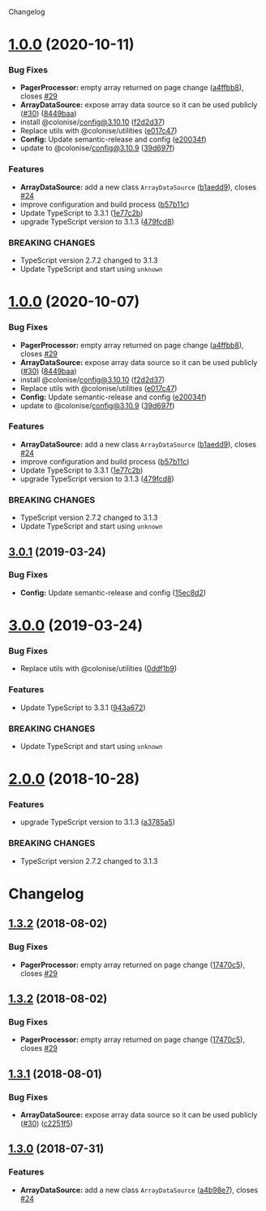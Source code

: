 Changelog

# [1.0.0](https://github.com/Colonise/DataSource/compare/...v1.0.0) (2020-10-11)


### Bug Fixes

* **PagerProcessor:** empty array returned on page change ([a4ffbb8](https://github.com/Colonise/DataSource/commit/a4ffbb8fc3f5e38737852c68ffa30368b7025f9e)), closes [#29](https://github.com/Colonise/DataSource/issues/29)
* **ArrayDataSource:** expose array data source so it can be used publicly ([#30](https://github.com/Colonise/DataSource/issues/30)) ([8449baa](https://github.com/Colonise/DataSource/commit/8449baad593f83f99ba2782cbb49db6c6028cbe3))
* install @colonise/config@3.10.10 ([f2d2d37](https://github.com/Colonise/DataSource/commit/f2d2d375c39b5ae72a191e9bba958cb1c9ae9613))
* Replace utils with @colonise/utilities ([e017c47](https://github.com/Colonise/DataSource/commit/e017c47feb21d9590e502505ba5745100c543b19))
* **Config:** Update semantic-release and config ([e20034f](https://github.com/Colonise/DataSource/commit/e20034fdf3eb1bc1096336d8054365ab0c4c1cf7))
* update to @colonise/config@3.10.9 ([39d697f](https://github.com/Colonise/DataSource/commit/39d697f959945f4bae1b83240001108033aaba90))


### Features

* **ArrayDataSource:** add a new class `ArrayDataSource` ([b1aedd9](https://github.com/Colonise/DataSource/commit/b1aedd97fe40e693668e86e3ff3be57a4062b4ac)), closes [#24](https://github.com/Colonise/DataSource/issues/24)
* improve configuration and build process ([b57b11c](https://github.com/Colonise/DataSource/commit/b57b11c12f439d66e28ddb591b70172ecfbd5d31))
* Update TypeScript to 3.3.1 ([1e77c2b](https://github.com/Colonise/DataSource/commit/1e77c2bccff38a894c4da2ff39b5af07f97843b0))
* upgrade TypeScript version to 3.1.3 ([479fcd8](https://github.com/Colonise/DataSource/commit/479fcd8804018d201b1495d4385021c91095b9d6))


### BREAKING CHANGES

* TypeScript version 2.7.2 changed to 3.1.3
* Update TypeScript and start using `unknown`

# [1.0.0](https://github.com/Colonise/DataSource/compare/...v1.0.0) (2020-10-07)


### Bug Fixes

* **PagerProcessor:** empty array returned on page change ([a4ffbb8](https://github.com/Colonise/DataSource/commit/a4ffbb8fc3f5e38737852c68ffa30368b7025f9e)), closes [#29](https://github.com/Colonise/DataSource/issues/29)
* **ArrayDataSource:** expose array data source so it can be used publicly ([#30](https://github.com/Colonise/DataSource/issues/30)) ([8449baa](https://github.com/Colonise/DataSource/commit/8449baad593f83f99ba2782cbb49db6c6028cbe3))
* install @colonise/config@3.10.10 ([f2d2d37](https://github.com/Colonise/DataSource/commit/f2d2d375c39b5ae72a191e9bba958cb1c9ae9613))
* Replace utils with @colonise/utilities ([e017c47](https://github.com/Colonise/DataSource/commit/e017c47feb21d9590e502505ba5745100c543b19))
* **Config:** Update semantic-release and config ([e20034f](https://github.com/Colonise/DataSource/commit/e20034fdf3eb1bc1096336d8054365ab0c4c1cf7))
* update to @colonise/config@3.10.9 ([39d697f](https://github.com/Colonise/DataSource/commit/39d697f959945f4bae1b83240001108033aaba90))


### Features

* **ArrayDataSource:** add a new class `ArrayDataSource` ([b1aedd9](https://github.com/Colonise/DataSource/commit/b1aedd97fe40e693668e86e3ff3be57a4062b4ac)), closes [#24](https://github.com/Colonise/DataSource/issues/24)
* improve configuration and build process ([b57b11c](https://github.com/Colonise/DataSource/commit/b57b11c12f439d66e28ddb591b70172ecfbd5d31))
* Update TypeScript to 3.3.1 ([1e77c2b](https://github.com/Colonise/DataSource/commit/1e77c2bccff38a894c4da2ff39b5af07f97843b0))
* upgrade TypeScript version to 3.1.3 ([479fcd8](https://github.com/Colonise/DataSource/commit/479fcd8804018d201b1495d4385021c91095b9d6))


### BREAKING CHANGES

* TypeScript version 2.7.2 changed to 3.1.3
* Update TypeScript and start using `unknown`

## [3.0.1](https://github.com/Colonise/DataSource/compare/v3.0.0...v3.0.1) (2019-03-24)


### Bug Fixes

* **Config:** Update semantic-release and config ([15ec8d2](https://github.com/Colonise/DataSource/commit/15ec8d2))

# [3.0.0](https://github.com/Colonise/DataSource/compare/v2.0.0...v3.0.0) (2019-03-24)


### Bug Fixes

* Replace utils with @colonise/utilities ([0ddf1b9](https://github.com/Colonise/DataSource/commit/0ddf1b9))


### Features

* Update TypeScript to 3.3.1 ([943a672](https://github.com/Colonise/DataSource/commit/943a672))


### BREAKING CHANGES

* Update TypeScript and start using `unknown`

# [2.0.0](https://github.com/Colonise/DataSource/compare/v1.3.2...v2.0.0) (2018-10-28)


### Features

* upgrade TypeScript version to 3.1.3 ([a3785a5](https://github.com/Colonise/DataSource/commit/a3785a5))


### BREAKING CHANGES

* TypeScript version 2.7.2 changed to 3.1.3

# Changelog

## [1.3.2](https://github.com/Colonise/DataSource/compare/v1.3.1...v1.3.2) (2018-08-02)

### Bug Fixes

* **PagerProcessor:** empty array returned on page change ([17470c5](https://github.com/Colonise/DataSource/commit/17470c5)), closes [#29](https://github.com/Colonise/DataSource/issues/29)

## [1.3.2](https://github.com/Colonise/DataSource/compare/v1.3.1...v1.3.2) \(2018-08-02\)

### Bug Fixes

* **PagerProcessor:** empty array returned on page change \([17470c5](https://github.com/Colonise/DataSource/commit/17470c5)\), closes [#29](https://github.com/Colonise/DataSource/issues/29)

## [1.3.1](https://github.com/Colonise/DataSource/compare/v1.3.0...v1.3.1) \(2018-08-01\)

### Bug Fixes

* **ArrayDataSource:** expose array data source so it can be used publicly \([\#30](https://github.com/Colonise/DataSource/issues/30)\) \([c2251f5](https://github.com/Colonise/DataSource/commit/c2251f5)\)

## [1.3.0](https://github.com/Colonise/DataSource/compare/v1.2.0...v1.3.0) \(2018-07-31\)

### Features

* **ArrayDataSource:** add a new class `ArrayDataSource` \([a4b98e7](https://github.com/Colonise/DataSource/commit/a4b98e7)\), closes [\#24](https://github.com/Colonise/DataSource/issues/24)
